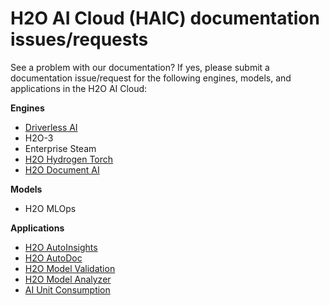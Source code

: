 # H2O AI Cloud (HAIC) documentation issues/requests 


See a problem with our documentation? If yes, please submit a documentation issue/request for the following engines, models, and applications in the H2O AI Cloud: 

**Engines**

- [Driverless AI](https://github.com/h2oai/docs-issues-requests/issues/new?assignees=zainhaq-h2o&labels=area%2Fdocumentation%2C+driverless-ai&template=driverless-ai.md&title=%5BDAI%5D)
- H2O-3
- Enterprise Steam 
- [H2O Hydrogen Torch](https://github.com/h2oai/docs-issues-requests/issues/new?assignees=5675sp&labels=area%2Fdocumentation%2C+h2o-hydrogen-torch&template=h2o-hydrogen-torch.md&title=%5BH2O-HT%5D)
- [H2O Document AI](https://github.com/h2oai/docs-issues-requests/issues/new?assignees=5675sp&labels=area%2Fdocumentation%2C+h2o-document-ai&template=h2o-document-ai.md&title=%5BH2O-DA%5D)


**Models**

- H2O MLOps 


**Applications** 

- [H2O AutoInsights](https://github.com/h2oai/docs-issues-requests/issues/new?assignees=5675sp&labels=area%2Fdocumentation%2C+h2o-autoinsights&template=h2o-autoinsights.md&title=%5BH2O-A%5D)
- [H2O AutoDoc](https://github.com/h2oai/docs-issues-requests/issues/new?assignees=5675sp&labels=area%2Fdocumentation%2C+h2o-autodoc&template=h2o-autodoc.md&title=%5BH2O-AD%5D) 
- [H2O Model Validation](https://github.com/h2oai/docs-issues-requests/issues/new?assignees=5675sp&labels=area%2Fdocumentation%2C+h2o-model-validation&template=h2o-model-validation.md&title=%5BH2O-MV%5D)
- [H2O Model Analyzer](https://github.com/h2oai/docs-issues-requests/issues/new?assignees=5675sp&labels=area%2Fdocumentation%2C+h2o-model-analyzer&template=h2o-model-analyzer.md&title=%5BH2O-MA%5D) 
- [AI Unit Consumption](https://github.com/h2oai/docs-issues-requests/issues/new?assignees=5675sp&labels=area%2Fdocumentation%2C+ai-unit-consumption&template=ai-unit-consumption.md&title=%5BAIUC%5D)

